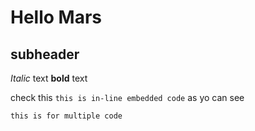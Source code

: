 # Hello Mars
## subheader
_Italic_ text **bold** text

check this `this is in-line embedded code` as yo can see

```
this is for multiple code
```
